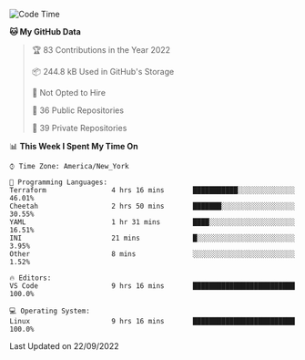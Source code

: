 <!--START_SECTION:waka-->
![Code Time](http://img.shields.io/badge/Code%20Time-95%20hrs%203%20mins-blue)

**🐱 My GitHub Data** 

> 🏆 83 Contributions in the Year 2022
 > 
> 📦 244.8 kB Used in GitHub's Storage 
 > 
> 🚫 Not Opted to Hire
 > 
> 📜 36 Public Repositories 
 > 
> 🔑 39 Private Repositories  
 > 
📊 **This Week I Spent My Time On** 

```text
⌚︎ Time Zone: America/New_York

💬 Programming Languages: 
Terraform                4 hrs 16 mins       ███████████░░░░░░░░░░░░░░   46.01% 
Cheetah                  2 hrs 50 mins       ███████░░░░░░░░░░░░░░░░░░   30.55% 
YAML                     1 hr 31 mins        ████░░░░░░░░░░░░░░░░░░░░░   16.51% 
INI                      21 mins             █░░░░░░░░░░░░░░░░░░░░░░░░   3.95% 
Other                    8 mins              ░░░░░░░░░░░░░░░░░░░░░░░░░   1.52%

🔥 Editors: 
VS Code                  9 hrs 16 mins       █████████████████████████   100.0%

💻 Operating System: 
Linux                    9 hrs 16 mins       █████████████████████████   100.0%

```


 Last Updated on 22/09/2022
<!--END_SECTION:waka-->